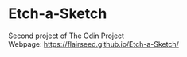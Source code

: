 # Etch-a-Sketch
Second project of The Odin Project<br>
Webpage: https://flairseed.github.io/Etch-a-Sketch/